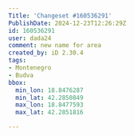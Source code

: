 ```yaml
---
Title: 'Changeset #160536291'
PublishDate: 2024-12-23T12:26:29Z
id: 160536291
user: dada24
comment: new name for area
created_by: iD 2.30.4
tags:
- Montenegro
- Budva
bbox:
  min_lon: 18.8476287
  min_lat: 42.2850849
  max_lon: 18.8477593
  max_lat: 42.2851816

---
```

